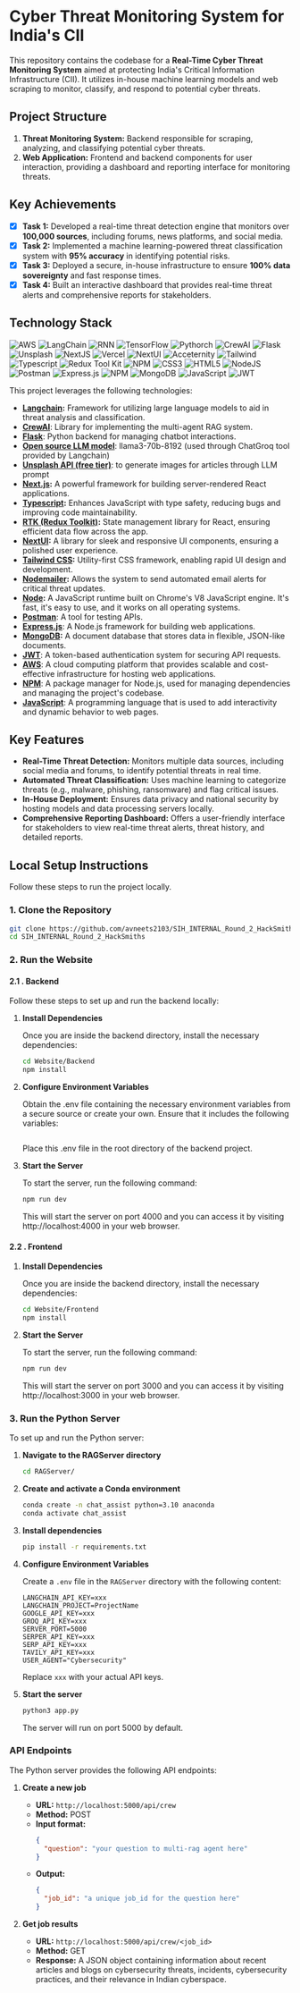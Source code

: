 # Cyber Threat Monitoring System for India's CII

This repository contains the codebase for a **Real-Time Cyber Threat Monitoring System** aimed at protecting India's Critical Information Infrastructure (CII). It utilizes in-house machine learning models and web scraping to monitor, classify, and respond to potential cyber threats.

## Project Structure

1. **Threat Monitoring System:** Backend responsible for scraping, analyzing, and classifying potential cyber threats.
2. **Web Application:** Frontend and backend components for user interaction, providing a dashboard and reporting interface for monitoring threats.

## Key Achievements

- [x] **Task 1:** Developed a real-time threat detection engine that monitors over **100,000 sources**, including forums, news platforms, and social media.
- [x] **Task 2:** Implemented a machine learning-powered threat classification system with **95% accuracy** in identifying potential risks.
- [x] **Task 3:** Deployed a secure, in-house infrastructure to ensure **100% data sovereignty** and fast response times.
- [x] **Task 4:** Built an interactive dashboard that provides real-time threat alerts and comprehensive reports for stakeholders.

## Technology Stack
![AWS](https://img.shields.io/badge/AWS-acdsa?style=for-the-badge&logo=amazonwebservices&logoColor=white&labelColor=%23232F3E&color=%23232F3E)
![LangChain](https://img.shields.io/badge/LangChain-adsac?style=for-the-badge&logo=langchain&logoColor=white&labelColor=%231C3C3C&color=%231C3C3C)
![RNN](https://img.shields.io/badge/RNN-rnn?style=for-the-badge&logoColor=white&labelColor=black&color=black)
![TensorFlow](https://img.shields.io/badge/TensorFlow-rnn?style=for-the-badge&logo=tensorflow&logoColor=white&labelColor=%23FF6F00&color=%23FF6F00)
![Pythorch](https://img.shields.io/badge/Pytorch-rnn?style=for-the-badge&logo=pytorch&logoColor=white&labelColor=%23EE4C2C&color=%23EE4C2C)
![CrewAI](https://img.shields.io/badge/CrewAI-as?style=for-the-badge&logo=crewunited&logoColor=white&labelColor=%23000000&color=%23000000)
![Flask](https://img.shields.io/badge/Flask-as?style=for-the-badge&logo=flask&logoColor=white&labelColor=%23000000&color=%23000000)
![Unsplash](https://img.shields.io/badge/Unsplash-as?style=for-the-badge&logo=unsplash&logoColor=white&labelColor=%23000000&color=%23000000)
![NextJS](https://img.shields.io/badge/NextJS-black?style=for-the-badge&logo=Next.js&logoColor=white&color=black) 
![Vercel](https://img.shields.io/badge/vercel-%23000000.svg?style=for-the-badge&logo=vercel&logoColor=white) 
![NextUI](https://img.shields.io/badge/NextUI-black?style=for-the-badge&logo=nextui&logoColor=black&color=CCFFFF) 
![Acceternity](https://img.shields.io/badge/a-acceternity?style=for-the-badge&logoColor=white&logoSize=auto&label=Acceternity&labelColor=white&color=black)
![Tailwind](https://img.shields.io/badge/Tailwind-b?style=for-the-badge&logo=tailwindcss&logoColor=black&color=06B6D4) 
![Typescript](https://img.shields.io/badge/Typescript-b?style=for-the-badge&logo=typescript&logoColor=white&color=3178C6)
![Redux Tool Kit](https://img.shields.io/badge/Redux%20Tool%20Kit-b?style=for-the-badge&logo=redux&logoColor=white&color=764ABC) 
![NPM](https://img.shields.io/badge/NPM-%23000000.svg?style=for-the-badge&logo=npm&logoColor=white) 
![CSS3](https://img.shields.io/badge/css3-%231572B6.svg?style=for-the-badge&logo=css3&logoColor=white) 
![HTML5](https://img.shields.io/badge/html5-%23E34F26.svg?style=for-the-badge&logo=html5&logoColor=white) 
![NodeJS](https://img.shields.io/badge/node.js-6DA55F?style=for-the-badge&logo=node.js&logoColor=white) 
![Postman](https://img.shields.io/badge/Postman-FF6C37?style=for-the-badge&logo=postman&logoColor=white) 
![Express.js](https://img.shields.io/badge/express.js-%23404d59.svg?style=for-the-badge&logo=express&logoColor=%2361DAFB) 
![NPM](https://img.shields.io/badge/NPM-%23000000.svg?style=for-the-badge&logo=npm&logoColor=white) 
![MongoDB](https://img.shields.io/badge/MongoDB-%234ea94b.svg?style=for-the-badge&logo=mongodb&logoColor=white) 
![JavaScript](https://img.shields.io/badge/javascript-%23323330.svg?style=for-the-badge&logo=javascript&logoColor=%23F7DF1E) 
![JWT](https://img.shields.io/badge/JWT-b?style=for-the-badge&logo=jsonwebtokens&logoColor=white&color=%23000000) 


This project leverages the following technologies:
- **[Langchain](https://python.langchain.com/v0.2/docs/introduction/):** Framework for utilizing large language models to aid in threat analysis and classification.
- **[CrewAI](https://github.com/crew-ai/crew-ai)**: Library for implementing the multi-agent RAG system.
- **[Flask](https://flask.palletsprojects.com/en/2.3.x/)**: Python backend for managing chatbot interactions.
- **[Open source LLM model]()**: llama3-70b-8192 (used through ChatGroq tool provided by Langchain)
- **[Unsplash API (free tier)]()**: to generate images for articles through LLM prompt
- **[Next.js](https://nextjs.org/):** A powerful framework for building server-rendered React applications.
- **[Typescript](https://www.typescriptlang.org/):** Enhances JavaScript with type safety, reducing bugs and improving code maintainability.
- **[RTK (Redux Toolkit)](https://redux-toolkit.js.org/):** State management library for React, ensuring efficient data flow across the app.
- **[NextUI](https://nextui.org/):** A library for sleek and responsive UI components, ensuring a polished user experience.
- **[Tailwind CSS](https://tailwindcss.com/):** Utility-first CSS framework, enabling rapid UI design and development.
- **[Nodemailer](https://www.npmjs.com/package/nodemailer):** Allows the system to send automated email alerts for critical threat updates.
- **[Node](https://nodejs.ord/en):** A JavaScript runtime built on Chrome's V8 JavaScript engine. It's fast, it's easy to use, and it works on all operating systems.
- **[Postman](https://www.postman.com/)**: A tool for testing APIs.
- **[Express.js](https://expressjs.com/)**: A Node.js framework for building web applications.
- **[MongoDB](https://www.mongodb.com/):** A document database that stores data in flexible, JSON-like documents.
- **[JWT](https://jwt.io/)**: A token-based authentication system for securing API requests.
- **[AWS](https://aws.amazon.com/)**: A cloud computing platform that provides scalable and cost-effective infrastructure for hosting web applications.
- **[NPM](https://www.npmjs.com/)**: A package manager for Node.js, used for managing dependencies and managing the project's codebase.
- **[JavaScript](https://www.javascript.com/)**: A programming language that is used to add interactivity and dynamic behavior to web pages.


## Key Features

- **Real-Time Threat Detection:** Monitors multiple data sources, including social media and forums, to identify potential threats in real time.
- **Automated Threat Classification:** Uses machine learning to categorize threats (e.g., malware, phishing, ransomware) and flag critical issues.
- **In-House Deployment:** Ensures data privacy and national security by hosting models and data processing servers locally.
- **Comprehensive Reporting Dashboard:** Offers a user-friendly interface for stakeholders to view real-time threat alerts, threat history, and detailed reports.

## Local Setup Instructions

Follow these steps to run the project locally.

### 1. Clone the Repository

```bash
git clone https://github.com/avneets2103/SIH_INTERNAL_Round_2_HackSmiths
cd SIH_INTERNAL_Round_2_HackSmiths
```
### 2. Run the Website
#### 2.1 . Backend
Follow these steps to set up and run the backend locally:

1. **Install Dependencies**

   Once you are inside the backend directory, install the necessary dependencies:

   ```bash
   cd Website/Backend
   npm install
   ```

2. **Configure Environment Variables**

   Obtain the .env file containing the necessary environment variables from a secure source or create your own. Ensure that it includes the following variables:
   <!-- TODO: Add the env file here -->
   ```bash
   
   ```
   Place this .env file in the root directory of the backend project.

3. **Start the Server**

   To start the server, run the following command:

   ```bash
   npm run dev
   ```   
   This will start the server on port 4000 and you can access it by visiting http://localhost:4000 in your web browser.

#### 2.2 . Frontend
1. **Install Dependencies**

   Once you are inside the backend directory, install the necessary dependencies:

   ```bash
   cd Website/Frontend
   npm install
   ```

2. **Start the Server**

   To start the server, run the following command:

   ```bash
   npm run dev
   ```   
   This will start the server on port 3000 and you can access it by visiting http://localhost:3000 in your web browser.
### 3. Run the Python Server

To set up and run the Python server:

1. **Navigate to the RAGServer directory**

   ```bash
   cd RAGServer/
   ```

2. **Create and activate a Conda environment**

   ```bash
   conda create -n chat_assist python=3.10 anaconda
   conda activate chat_assist
   ```

3. **Install dependencies**

   ```bash
   pip install -r requirements.txt
   ```

4. **Configure Environment Variables**

   Create a `.env` file in the `RAGServer` directory with the following content:

   ```
   LANGCHAIN_API_KEY=xxx
   LANGCHAIN_PROJECT=ProjectName
   GOOGLE_API_KEY=xxx
   GROQ_API_KEY=xxx
   SERVER_PORT=5000
   SERPER_API_KEY=xxx
   SERP_API_KEY=xxx
   TAVILY_API_KEY=xxx
   USER_AGENT="Cybersecurity"
   ```

   Replace `xxx` with your actual API keys.

5. **Start the server**

   ```bash
   python3 app.py
   ```

   The server will run on port 5000 by default.

### API Endpoints

The Python server provides the following API endpoints:

1. **Create a new job**
   - **URL:** `http://localhost:5000/api/crew`
   - **Method:** POST
   - **Input format:**
     ```json
     {
       "question": "your question to multi-rag agent here"
     }
     ```
   - **Output:**
     ```json
     {
       "job_id": "a unique job_id for the question here"
     }
     ```

2. **Get job results**
   - **URL:** `http://localhost:5000/api/crew/<job_id>`
   - **Method:** GET
   - **Response:** A JSON object containing information about recent articles and blogs on cybersecurity threats, incidents, cybersecurity practices, and their relevance in Indian cyberspace.


